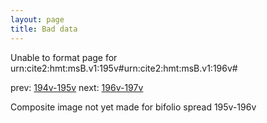 ```yaml
---
layout: page
title: Bad data
---
```


Unable to format page for urn:cite2:hmt:msB.v1:195v#urn:cite2:hmt:msB.v1:196v#

prev: [194v-195v](../194v-195v/) next: [196v-197v](../196v-197v/)

Composite image not yet made for bifolio spread 195v-196v

